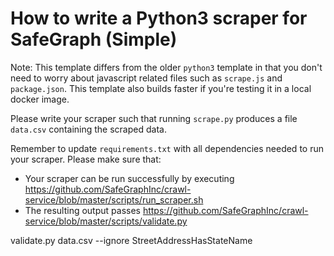 # How to write a Python3 scraper for SafeGraph (Simple)

Note: This template differs from the older `python3` template in that you don't need to worry about javascript related files such as `scrape.js` and `package.json`. This template also builds faster if you're testing it in a local docker image.

Please write your scraper such that running `scrape.py` produces a file `data.csv` containing the scraped data.

Remember to update `requirements.txt` with all dependencies needed to run your scraper.
Please make sure that:

- Your scraper can be run successfully by executing https://github.com/SafeGraphInc/crawl-service/blob/master/scripts/run_scraper.sh
- The resulting output passes https://github.com/SafeGraphInc/crawl-service/blob/master/scripts/validate.py

validate.py data.csv --ignore StreetAddressHasStateName

